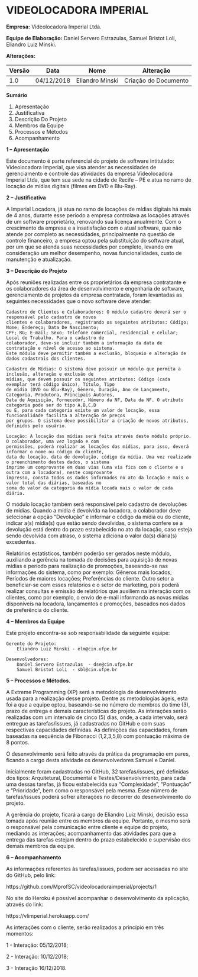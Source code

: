 # VIDEOLOCADORA IMPERIAL
<p><strong>Empresa:</strong> Videolocadora Imperial Ltda.</p>
<p><strong>Equipe de Elaboração:</strong> Daniel Servero Estrazulas, Samuel Bristot Loli, Eliandro Luiz Minski.</p>
<p><strong>Alterações:</strong></p>
<table>
<thead>
<tr>
<th>Versão</th>
<th>Data</th>
<th>Nome</th>
<th>Alteração</th>
</tr>
</thead>
<tbody>
<tr>
<td>1.0</td>
<td>04/12/2018</td>
<td>Eliandro Minski</td>
<td>Criação do Documento</td>    
</tbody>
</table>

<p><strong>Sumário</strong></p>
<ol>
<li>Apresentação                      </li>
<li>Justificativa                     </li>
<li>Descrição Do Projeto              </li>
<li>Membros da Equipe                 </li>
<li>Processos e Métodos               </li>
<li>Acompanhamento                    </li>
</ol>


<p><strong>1 – Apresentação</strong></p>
<p>Este documento é parte referencial do projeto de software intitulado: Videolocadora Imperial, que visa atender as necessidades de gerenciamento e controle das atividades da empresa Videolocadora Imperial Ltda, que tem sua sede na cidade de Recife – PE e atua no ramo de locação de mídias digitais (filmes em DVD e Blu-Ray).</p>
<p><strong>2 – Justificativa</strong></p>
<p>A Imperial Locadora, já atua no ramo de locações de mídias digitais há mais de 4 anos, durante esse período a empresa controlava as locações através de um software proprietário, renovando sua licença anualmente. Com o crescimento da empresa e a insatisfação com o atual software, que não atende por completo as necessidades, principalmente na questão de controle financeiro, a empresa optou pela substituição do software atual, por um que se atenda suas necessidades por completo, levando em consideração um melhor desempenho, novas funcionalidades, custo de manutenção e atualização.</p>
<p><strong>3 – Descrição do Projeto</strong></p>
<p>Após reuniões realizadas entre os proprietários da empresa contratante e os colaboradores da área de desenvolvimento e engenharia de software, gerenciamento de projetos da empresa contratada, foram levantadas as seguintes necessidades que o novo software deve atender:<p>
		
	Cadastro de Clientes e Colaboradores: O módulo cadastro deverá ser o responsável pelo cadastro de novos
	clientes e colaboradores, registrando os seguintes atributos: Código; Nome; Endereço; Data De Nascimento;
	CPF; RG; E-mail; Sexo; Telefone comercial, residencial e celular; Local de Trabalho. Para o cadastro de
	colaborador, deve-se incluir também a informação da data de contratação e nível de acesso ao sistema.
	Este módulo deve permitir também a exclusão, bloqueio e alteração de dados cadastrais dos clientes.
<p> </p>
	
	Cadastro de Mídias: O sistema deve possuir um módulo que permita a inclusão, alteração e exclusão de
	mídias, que devem possuir os seguintes atributos: Código (cada exemplar terá código único), Título, Tipo
	de mídia (DVD ou Blu-Ray), Gênero, Duração, Ano de Lançamento, Categoria, Produtora, Principais Autores,
	Data de Aquisição, Fornecedor, Número da NF, Data da NF. O atributo categoria pode ser do tipo A,B,C,D 
	ou E, para cada categoria existe um valor de locação, essa funcionalidade facilita a alteração de preços 
	por grupos. O sistema deve possibilitar a criação de novos atributos, definidos pelo usuário.
	
	
<p> </p>
	
	Locação: A locação das mídias será feita através deste módulo próprio. O colaborador, uma vez logado e com
	permissões, poderá realizar as locações das mídias, para isso, deverá informar o nome ou código do cliente,
	data de locação, data de devolução, código da mídia. Uma vez realizado o preenchimento destes dados, o sistema
	imprime um comprovante em duas vias (uma via fica com o cliente e a outra com a locadora), neste comprovante
	impresso, consta todos os dados informados no ato da locação e mais o valor total das diárias, baseadas no
	soma do valor da categoria da mídia locada mais o valor de cada diária.
	
<p>O módulo locação também será responsável pelo cadastro de devoluções de mídias. Quando a mídia é devolvida na locadora, o colaborador deve selecionar a opção “Devolução” e informar o código da mídia ou do cliente, indicar a(s) mídia(s) que estão sendo devolvidas, o sistema confere se a devolução está dentro do prazo estabelecido no ato da locação, caso esteja sendo devolvida com atraso, o sistema adiciona o valor da(s) diária(s) excedentes.</p>
	
	
<p>Relatórios estatísticos, também poderão ser gerados neste módulo, auxiliando a gerência na tomada de decisões para aquisição de novas mídias e período para realização de promoções, baseando-se nas informações do sistema, como por exemplo: Gêneros mais locados; Períodos de maiores locações; Preferências do cliente. Outro setor a beneficiar-se com esses relatórios e o setor de marketing, pois poderá realizar consultas e emissão de relatórios que auxiliem na interação com os clientes, como por exemplo, o envio de e-mail informando as novas mídias disponíveis na locadora, lançamentos e promoções, baseados nos dados de preferência do cliente.</p> 

<p><strong>4 – Membros da Equipe</strong></p>
<p>Este projeto encontra-se sob responsabilidade da seguinte equipe:</p>

	Gerente do Projeto:
		Eliandro Luiz Minski - elm@cin.ufpe.br
	
	Desenvolvedores:
		Daniel Servero Estrazulas  - dse@cin.ufpe.br
		Samuel Bristot Loli  - sbl@cin.ufpe.br



<p><strong>5 – Processos e Métodos.</strong></p>
<p>A Extreme Programming (XP) será a metodologia de desenvolvimento usada para a realização desse projeto. Dentre as metodologias ágeis, esta foi a que a equipe optou, baseando-se no número de membros do time (3), prazo de entrega e demais características do projeto. As interações serão realizadas com um intervalo de cinco (5) dias, onde, a cada intervalo, será entregue as tarefas/issues, já cadastradas no GitHub e com suas respectivas capacidades definidas. As definições das capacidades, foram baseadas na sequência de Fibonacci (1,2,3,5,8) com pontuação máxima de 8 pontos.</p>
<p>O desenvolvimento será feito através da prática da programação em pares, ficando a cargo desta atividade os desenvolvedores Samuel e Daniel.</p>
<p>Inicialmente foram cadastradas no GitHub, 32 tarefas/issues, pré definidas dos tipos: Arquitetural, Documental e Testes/Desenvolvimento, para cada uma dessas tarefas, já ficou estabelecida sua “Complexidade”, “Pontuação” e “Prioridade”, bem como o responsável pela mesma. Esse número de tarefas/issues poderá sofrer alterações no decorrer do desenvolvimento do projeto.</p>
<p>A gerência do projeto, ficará a cargo de Eliandro Luiz Minski, decisão essa tomada após reunião entre os membros da equipe. Portanto, o mesmo será o responsável pela comunicação entre cliente e equipe do projeto, mediando as interações; acompanhamento das atividades para que a entrega das tarefas estejam dentro do prazo estabelecido e supervisão dos demais membros da equipe.</p>

<p><strong>6 – Acompanhamento</strong></p>

<p>As informações referentes às tarefas/issues, podem ser acessadas no site do GitHub, pelo link:</p>
<p>https://github.com/MprofSC/videolocadoraimperial/projects/1</p>
<p>No site do Heroku é possível acompanhar o desenvolvimento da aplicação, através do link:</p>
<p>https://vlimperial.herokuapp.com/</p>

<p>As interações com o cliente, serão realizados a princípio em três momentos:</p>
<p>1 - Interação: 05/12/2018;</p>
<p>2 - Interação: 10/12/2018;</p>
<p>3 - Interação  16/12/2018.</p>
